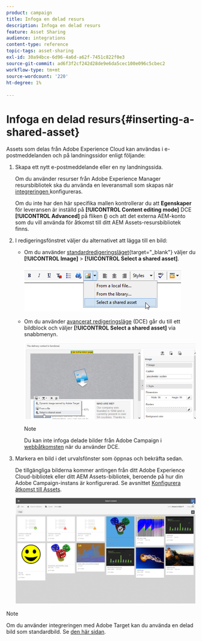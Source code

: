 ```yaml
---
product: campaign
title: Infoga en delad resurs
description: Infoga en delad resurs
feature: Asset Sharing
audience: integrations
content-type: reference
topic-tags: asset-sharing
exl-id: 30a94bce-6d96-4a6d-a62f-7451c822f0e3
source-git-commit: ad6f3f2cf242d28de9e6da5cec100e096c5cbec2
workflow-type: tm+mt
source-wordcount: '220'
ht-degree: 1%

---
```


# Infoga en delad resurs{#inserting-a-shared-asset}

Assets som delas från Adobe Experience Cloud kan användas i e-postmeddelanden och på landningssidor enligt följande:

1. Skapa ett nytt e-postmeddelande eller en ny landningssida.

   Om du använder resurser från Adobe Experience Manager resursbibliotek ska du använda en leveransmall som skapas när [integreringen ](../../integrations/using/configuring-access-to-assets.md#integrating-with-aem-assets) konfigureras.

   Om du inte har den här specifika mallen kontrollerar du att **Egenskaper** för leveransen är inställd på **[!UICONTROL Content editing mode]** DCE **[!UICONTROL Advanced]** på fliken **(**) och att det externa AEM-konto som du vill använda för åtkomst till ditt AEM Assets-resursbibliotek finns.

1. I redigeringsfönstret väljer du alternativet att lägga till en bild:

   * Om du använder [standardredigeringsläget](https://experienceleague.adobe.com/docs/campaign/campaign-v8/send/emails/defining-the-email-content.html#adding-images){target="_blank"} väljer du **[!UICONTROL Image]** > **[!UICONTROL Select a shared asset]**.

     ![](assets/dam_insert_image_standard.png)

   * Om du använder [avancerat redigeringsläge](../../web/using/about-campaign-html-editor.md) (DCE) går du till ett bildblock och väljer **[!UICONTROL Select a shared asset]** via snabbmenyn.

     ![](assets/dam_insert_image_dce.png)

     >[!NOTE]
     >
     >Du kan inte infoga delade bilder från Adobe Campaign i [webbåtkomsten](../../platform/using/adobe-campaign-workspace.md#console-and-web-access) när du använder DCE.

1. Markera en bild i det urvalsfönster som öppnas och bekräfta sedan.

   De tillgängliga bilderna kommer antingen från ditt Adobe Experience Cloud-bibliotek eller ditt AEM Assets-bibliotek, beroende på hur din Adobe Campaign-instans är konfigurerad. Se avsnittet [Konfigurera åtkomst till Assets](../../integrations/using/configuring-access-to-assets.md).

   ![](assets/dam_shared_image_selection.png)

>[!NOTE]
>
>Om du använder integreringen med Adobe Target kan du använda en delad bild som standardbild. Se [den här sidan](../../integrations/using/integrating-with-adobe-target.md).
